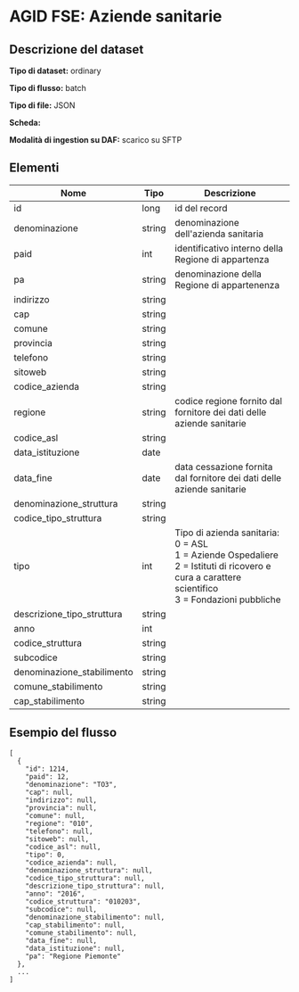 # AGID FSE: Aziende sanitarie

## Descrizione del dataset


**Tipo di dataset:** ordinary

**Tipo di flusso:** batch

**Tipo di file:** JSON

**Scheda:** 

**Modalità di ingestion su DAF:** scarico su SFTP


## Elementi
| Nome | Tipo   | Descrizione                     |
|------|--------|---------------------------------|
| id | long | id del record |
| denominazione | string | denominazione dell'azienda sanitaria |
| paid | int | identificativo interno della Regione di appartenza |
| pa | string | denominazione della Regione di appartenenza |
| indirizzo | string | |
| cap | string | |
| comune | string | |
| provincia | string | |
| telefono | string | |
| sitoweb | string | |
| codice_azienda | string | |
| regione | string | codice regione fornito dal fornitore dei dati delle aziende sanitarie |
| codice_asl | string | |
| data_istituzione | date | |
| data_fine | date | data cessazione fornita dal fornitore dei dati delle aziende sanitarie |
| denominazione_struttura | string | |
| codice_tipo_struttura | string | |
| tipo | int | Tipo di azienda sanitaria: <br> 0 = ASL <br> 1 = Aziende Ospedaliere <br> 2 = Istituti di ricovero e cura a carattere scientifico <br> 3 = Fondazioni pubbliche |
| descrizione_tipo_struttura | string | |
| anno | int | |
| codice_struttura | string | |
| subcodice | string | |
| denominazione_stabilimento | string | |
| comune_stabilimento | string | |
| cap_stabilimento | string | |


## Esempio del flusso

```
[
  {
    "id": 1214,
    "paid": 12,
    "denominazione": "TO3",
    "cap": null,
    "indirizzo": null,
    "provincia": null,
    "comune": null,
    "regione": "010",
    "telefono": null,
    "sitoweb": null,
    "codice_asl": null,
    "tipo": 0,
    "codice_azienda": null,
    "denominazione_struttura": null,
    "codice_tipo_struttura": null,
    "descrizione_tipo_struttura": null,
    "anno": "2016",
    "codice_struttura": "010203",
    "subcodice": null,
    "denominazione_stabilimento": null,
    "cap_stabilimento": null,
    "comune_stabilimento": null,
    "data_fine": null,
    "data_istituzione": null,
    "pa": "Regione Piemonte"
  },
  ...
]
```

